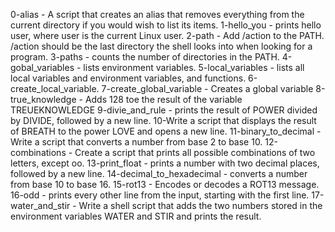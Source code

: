 0-alias - A script that creates an alias that removes everything from the current directory if you would wish to list its items.
1-hello_you - prints hello user, where user is the current Linux user.
2-path - Add /action to the PATH. /action should be the last directory the shell looks into when looking for a program.
3-paths - counts the number of directories in the PATH.
4-gobal_variables -  lists environment variables.
5-local_variables - lists all local variables and environment variables, and functions.
6-create_local_variable.
7-create_global_variable - Creates a global variable
8-true_knowledge - Adds 128 toe the result of the variable TREUEKNOWLEDGE
9-divie_and_rule - prints the result of POWER divided by DIVIDE, followed by a new line.
10-Write a script that displays the result of BREATH to the power LOVE and opens a new line.
11-binary_to_decimal -  Write a script that converts a number from base 2 to base 10.
12-combinations - Create a script that prints all possible combinations of two letters, except oo.
13-print_float - prints a number with two decimal places, followed by a new line.
14-decimal_to_hexadecimal - converts a number from base 10 to base 16.
15-rot13 - Encodes or decodes a ROT13 message.
16-odd - prints every other line from the input, starting with the first line.
17-water_and_stir - Write a shell script that adds the two numbers stored in the environment variables WATER and STIR and prints the result. 
